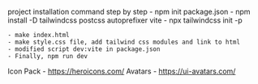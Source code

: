 project installation command step by step
    - npm init package.json
    - npm install -D tailwindcss postcss autoprefixer vite
    - npx tailwindcss init -p

    - make index.html 
    - make style.css file, add tailwind css modules and link to html
    - modified script dev:vite in package.json
    - Finally, npm run dev

Icon Pack - https://heroicons.com/
Avatars - https://ui-avatars.com/